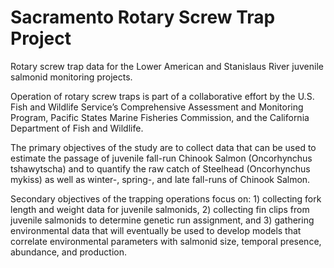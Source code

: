 # Sacramento Rotary Screw Trap Project
Rotary screw trap data for the Lower American and Stanislaus River juvenile salmonid monitoring projects.

Operation of rotary screw traps is part of a collaborative effort by the U.S. Fish and Wildlife Service’s Comprehensive Assessment and Monitoring Program, Pacific States Marine Fisheries Commission, and the California Department of Fish and Wildlife.

The primary objectives of the study are to collect data that can be used to estimate the passage of juvenile fall-run Chinook Salmon (Oncorhynchus tshawytscha) and to quantify the raw catch of Steelhead (Oncorhynchus mykiss) as well as winter-, spring-, and late fall-runs of Chinook Salmon.

Secondary objectives of the trapping operations focus on: 1) collecting fork length and weight data for juvenile salmonids, 2) collecting fin clips from juvenile salmonids to determine genetic run assignment, and 3) gathering environmental data that will eventually be used to develop models that correlate environmental parameters with salmonid size, temporal presence, abundance, and production.
